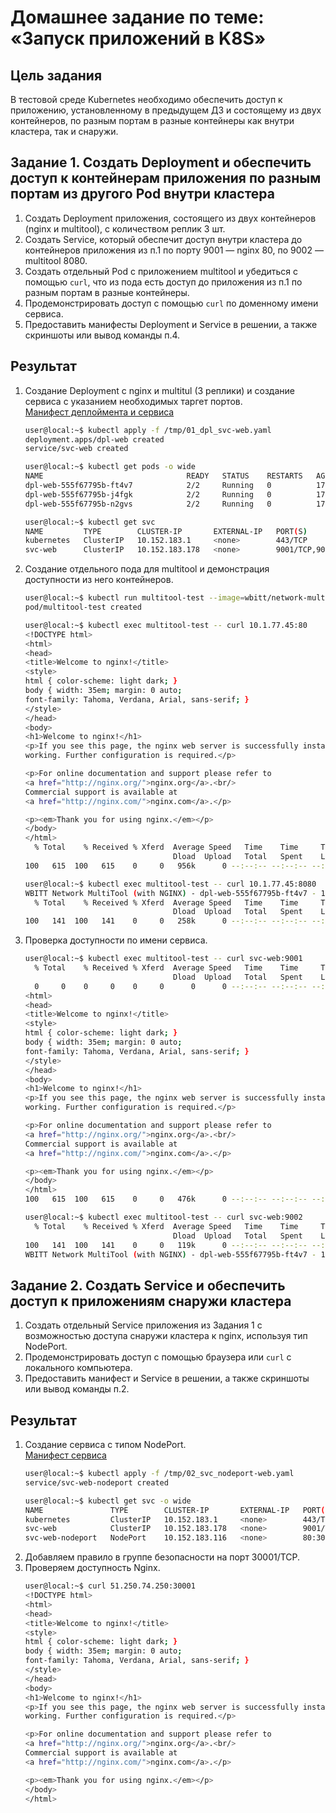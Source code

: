# Домашнее задание по теме: «Запуск приложений в K8S»

## Цель задания

В тестовой среде Kubernetes необходимо обеспечить доступ к приложению, установленному в предыдущем ДЗ и состоящему из двух контейнеров, по разным портам в разные контейнеры как внутри кластера, так и снаружи.

## Задание 1. Создать Deployment и обеспечить доступ к контейнерам приложения по разным портам из другого Pod внутри кластера

1. Создать Deployment приложения, состоящего из двух контейнеров (nginx и multitool), с количеством реплик 3 шт.
2. Создать Service, который обеспечит доступ внутри кластера до контейнеров приложения из п.1 по порту 9001 — nginx 80, по 9002 — multitool 8080.
3. Создать отдельный Pod с приложением multitool и убедиться с помощью `curl`, что из пода есть доступ до приложения из п.1 по разным портам в разные контейнеры.
4. Продемонстрировать доступ с помощью `curl` по доменному имени сервиса.
5. Предоставить манифесты Deployment и Service в решении, а также скриншоты или вывод команды п.4.

## Результат

1. Создание Deployment с nginx и multitul (3 реплики) и создание сервиса с указанием необходимых таргет портов.  
    [Манифест деплоймента и сервиса](./01_dpl_svc-web.yaml)
    ```bash
    user@local:~$ kubectl apply -f /tmp/01_dpl_svc-web.yaml 
    deployment.apps/dpl-web created
    service/svc-web created
    
    user@local:~$ kubectl get pods -o wide
    NAME                                READY   STATUS    RESTARTS   AGE   IP           NODE   NOMINATED NODE   READINESS GATES
    dpl-web-555f67795b-ft4v7            2/2     Running   0          17s   10.1.77.45   k8s    <none>           <none>
    dpl-web-555f67795b-j4fgk            2/2     Running   0          17s   10.1.77.44   k8s    <none>           <none>
    dpl-web-555f67795b-n2gvs            2/2     Running   0          17s   10.1.77.46   k8s    <none>           <none>
    
    user@local:~$ kubectl get svc
    NAME         TYPE        CLUSTER-IP       EXTERNAL-IP   PORT(S)             AGE
    kubernetes   ClusterIP   10.152.183.1     <none>        443/TCP             18d
    svc-web      ClusterIP   10.152.183.178   <none>        9001/TCP,9002/TCP   79s
    ```
2. Создание отдельного пода для multitool и демонстрация доступности из него контейнеров.
    ```bash
    user@local:~$ kubectl run multitool-test --image=wbitt/network-multitool
    pod/multitool-test created
    
    user@local:~$ kubectl exec multitool-test -- curl 10.1.77.45:80
    <!DOCTYPE html>
    <html>
    <head>
    <title>Welcome to nginx!</title>
    <style>
    html { color-scheme: light dark; }
    body { width: 35em; margin: 0 auto;
    font-family: Tahoma, Verdana, Arial, sans-serif; }
    </style>
    </head>
    <body>
    <h1>Welcome to nginx!</h1>
    <p>If you see this page, the nginx web server is successfully installed and
    working. Further configuration is required.</p>
    
    <p>For online documentation and support please refer to
    <a href="http://nginx.org/">nginx.org</a>.<br/>
    Commercial support is available at
    <a href="http://nginx.com/">nginx.com</a>.</p>
    
    <p><em>Thank you for using nginx.</em></p>
    </body>
    </html>
      % Total    % Received % Xferd  Average Speed   Time    Time     Time  Current
                                     Dload  Upload   Total   Spent    Left  Speed
    100   615  100   615    0     0   956k      0 --:--:-- --:--:-- --:--:--  600k

    user@local:~$ kubectl exec multitool-test -- curl 10.1.77.45:8080
    WBITT Network MultiTool (with NGINX) - dpl-web-555f67795b-ft4v7 - 10.1.77.45 - HTTP: 8080 , HTTPS: 443 . (Formerly praqma/network-multitool)
      % Total    % Received % Xferd  Average Speed   Time    Time     Time  Current
                                     Dload  Upload   Total   Spent    Left  Speed
    100   141  100   141    0     0   258k      0 --:--:-- --:--:-- --:--:--  137k
    ```
3. Проверка доступности по имени сервиса.
    ```bash
    user@local:~$ kubectl exec multitool-test -- curl svc-web:9001
      % Total    % Received % Xferd  Average Speed   Time    Time     Time  Current
                                     Dload  Upload   Total   Spent    Left  Speed
      0     0    0     0    0     0      0      0 --:--:-- --:--:-- --:--:--<!DOCTYPE html>
    <html>
    <head>
    <title>Welcome to nginx!</title>
    <style>
    html { color-scheme: light dark; }
    body { width: 35em; margin: 0 auto;
    font-family: Tahoma, Verdana, Arial, sans-serif; }
    </style>
    </head>
    <body>
    <h1>Welcome to nginx!</h1>
    <p>If you see this page, the nginx web server is successfully installed and
    working. Further configuration is required.</p>
    
    <p>For online documentation and support please refer to
    <a href="http://nginx.org/">nginx.org</a>.<br/>
    Commercial support is available at
    <a href="http://nginx.com/">nginx.com</a>.</p>
    
    <p><em>Thank you for using nginx.</em></p>
    </body>
    </html>
    100   615  100   615    0     0   476k      0 --:--:-- --:--:-- --:--:--  600k
    
    user@local:~$ kubectl exec multitool-test -- curl svc-web:9002
      % Total    % Received % Xferd  Average Speed   Time    Time     Time  Current
                                     Dload  Upload   Total   Spent    Left  Speed
    100   141  100   141    0     0   119k      0 --:--:-- --:--:-- --:--:--  137k
    WBITT Network MultiTool (with NGINX) - dpl-web-555f67795b-ft4v7 - 10.1.77.45 - HTTP: 8080 , HTTPS: 443 . (Formerly praqma/network-multitool)
    ```

## Задание 2. Создать Service и обеспечить доступ к приложениям снаружи кластера

1. Создать отдельный Service приложения из Задания 1 с возможностью доступа снаружи кластера к nginx, используя тип NodePort.
2. Продемонстрировать доступ с помощью браузера или `curl` с локального компьютера.
3. Предоставить манифест и Service в решении, а также скриншоты или вывод команды п.2.

## Результат

1. Создание сервиса с типом NodePort.  
    [Манифест сервиса](./02_svc_nodeport-web.yaml)
    ```bash
    user@local:~$ kubectl apply -f /tmp/02_svc_nodeport-web.yaml 
    service/svc-web-nodeport created
    
    user@local:~$ kubectl get svc -o wide
    NAME               TYPE        CLUSTER-IP       EXTERNAL-IP   PORT(S)             AGE   SELECTOR
    kubernetes         ClusterIP   10.152.183.1     <none>        443/TCP             18d   <none>
    svc-web            ClusterIP   10.152.183.178   <none>        9001/TCP,9002/TCP   26m   app=web
    svc-web-nodeport   NodePort    10.152.183.116   <none>        80:30001/TCP        19s   app=web
    ```
2. Добавляем правило в группе безопасности на порт 30001/TCP.
3. Проверяем доступность Nginx.
    ```bash
    user@local:~$ curl 51.250.74.250:30001
    <!DOCTYPE html>
    <html>
    <head>
    <title>Welcome to nginx!</title>
    <style>
    html { color-scheme: light dark; }
    body { width: 35em; margin: 0 auto;
    font-family: Tahoma, Verdana, Arial, sans-serif; }
    </style>
    </head>
    <body>
    <h1>Welcome to nginx!</h1>
    <p>If you see this page, the nginx web server is successfully installed and
    working. Further configuration is required.</p>
    
    <p>For online documentation and support please refer to
    <a href="http://nginx.org/">nginx.org</a>.<br/>
    Commercial support is available at
    <a href="http://nginx.com/">nginx.com</a>.</p>
    
    <p><em>Thank you for using nginx.</em></p>
    </body>
    </html>
    ```
